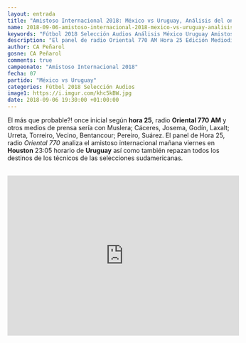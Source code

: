 ```yaml
---
layout: entrada
title: "Amistoso Internacional 2018: México vs Uruguay, Análisis del once inicial de Uruguay mañana 23:00:00 en Houston (radio Oriental 770 AM)"
name: 2018-09-06-amistoso-internacional-2018-mexico-vs-uruguay-analisis-del-once-inicial.markdown
keywords: "Fútbol 2018 Selección Audios Análisis México Uruguay Amistoso Internacional audio youtube"
description: "El panel de radio Oriental 770 AM Hora 25 Edición Mediodía analiza el encuentro amistoso internacional entre las selecciones de México y Uruguay pactado en Houston mañana 23:05:00 horario de Uruguay"
author: CA Peñarol
gosne: CA Peñarol
comments: true
campeonato: "Amistoso Internacional 2018"
fecha: 07
partido: "México vs Uruguay"
categories: Fútbol 2018 Selección Audios
image1: https://i.imgur.com/khc5kBW.jpg
date: 2018-09-06 19:30:00 +01:00:00
---
```


 El más que probable?! once inicial según <strong>hora 25</strong>, radio <strong>Oriental 770 AM</strong> y otros medios de prensa sería con Muslera; Cáceres, Josema, Godín, Laxalt; Urreta, Torreiro, Vecino, Bentancour; Pereiro, Suárez. El panel de Hora 25, radio *Oriental 770* analiza el amistoso internacional mañana viernes en <strong>Houston</strong> 23:05 horario de <strong>Uruguay</strong> así como también repazan todos los destinos de los técnicos de las selecciones sudamericanas.

 <br>

 <iframe width="521" height="360" src="https://www.youtube.com/embed/wugjDoRdm14" frameborder="0" allow="autoplay; encrypted-media" allowfullscreen></iframe>
